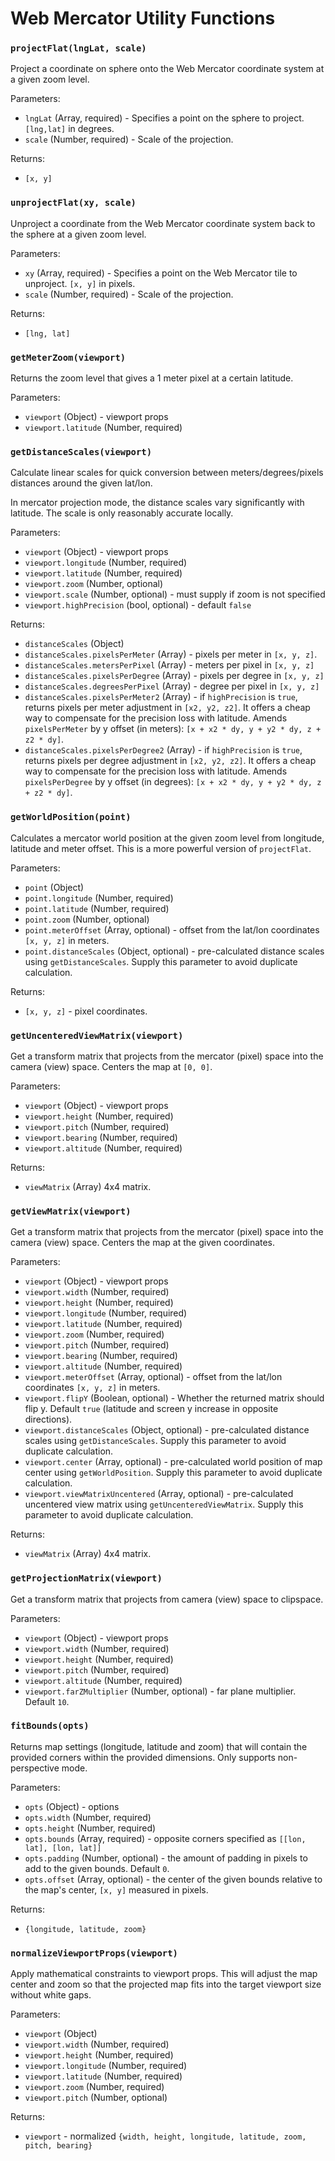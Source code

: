# Web Mercator Utility Functions

### `projectFlat(lngLat, scale)`

Project a coordinate on sphere onto the Web Mercator coordinate system at a given zoom level.

Parameters:
- `lngLat` (Array, required) - Specifies a point on the sphere to project. `[lng,lat]` in degrees.
- `scale` (Number, required) - Scale of the projection.

Returns:
- `[x, y]`


### `unprojectFlat(xy, scale)`

Unproject a coordinate from the Web Mercator coordinate system back to the sphere at a given zoom level.

Parameters:
- `xy` (Array, required) - Specifies a point on the Web Mercator tile to unproject. `[x, y]` in pixels.
- `scale` (Number, required) - Scale of the projection.

Returns:
- `[lng, lat]`


### `getMeterZoom(viewport)`

Returns the zoom level that gives a 1 meter pixel at a certain latitude.

Parameters:
- `viewport` (Object) - viewport props
- `viewport.latitude` (Number, required)


### `getDistanceScales(viewport)`

Calculate linear scales for quick conversion between meters/degrees/pixels distances around the given lat/lon.

In mercator projection mode, the distance scales vary significantly with latitude. The scale is only reasonably accurate locally.

Parameters:
- `viewport` (Object) - viewport props
- `viewport.longitude` (Number, required)
- `viewport.latitude` (Number, required)
- `viewport.zoom` (Number, optional)
- `viewport.scale` (Number, optional) - must supply if zoom is not specified
- `viewport.highPrecision` (bool, optional) - default `false`

Returns:
- `distanceScales` (Object)
- `distanceScales.pixelsPerMeter` (Array) - pixels per meter in `[x, y, z]`.
- `distanceScales.metersPerPixel` (Array) - meters per pixel in `[x, y, z]`
- `distanceScales.pixelsPerDegree` (Array) - pixels per degree in `[x, y, z]`
- `distanceScales.degreesPerPixel` (Array) - degree per pixel in `[x, y, z]`
- `distanceScales.pixelsPerMeter2` (Array) - if `highPrecision` is `true`, returns pixels per meter adjustment in `[x2, y2, z2]`. It offers a cheap way to compensate for the precision loss with latitude. Amends `pixelsPerMeter` by y offset (in meters): `[x + x2 * dy, y + y2 * dy, z + z2 * dy]`.
- `distanceScales.pixelsPerDegree2` (Array) - if `highPrecision` is `true`, returns pixels per degree adjustment in `[x2, y2, z2]`. It offers a cheap way to compensate for the precision loss with latitude. Amends `pixelsPerDegree` by y offset (in degrees): `[x + x2 * dy, y + y2 * dy, z + z2 * dy]`.


### `getWorldPosition(point)`

Calculates a mercator world position at the given zoom level from longitude, latitude and meter offset. This is a more powerful version of `projectFlat`.

Parameters:
- `point` (Object)
- `point.longitude` (Number, required)
- `point.latitude` (Number, required)
- `point.zoom` (Number, optional)
- `point.meterOffset` (Array, optional) - offset from the lat/lon coordinates `[x, y, z]` in meters.
- `point.distanceScales` (Object, optional) - pre-calculated distance scales using `getDistanceScales`. Supply this parameter to avoid duplicate calculation.

Returns:
- `[x, y, z]` - pixel coordinates.


### `getUncenteredViewMatrix(viewport)`

Get a transform matrix that projects from the mercator (pixel) space into the camera (view) space. Centers the map at `[0, 0]`.

Parameters:
- `viewport` (Object) - viewport props
- `viewport.height` (Number, required)
- `viewport.pitch` (Number, required)
- `viewport.bearing` (Number, required)
- `viewport.altitude` (Number, required)

Returns:
- `viewMatrix` (Array) 4x4 matrix.


### `getViewMatrix(viewport)`

Get a transform matrix that projects from the mercator (pixel) space into the camera (view) space. Centers the map at the given coordinates.

Parameters:
- `viewport` (Object) - viewport props
- `viewport.width` (Number, required)
- `viewport.height` (Number, required)
- `viewport.longitude` (Number, required)
- `viewport.latitude` (Number, required)
- `viewport.zoom` (Number, required)
- `viewport.pitch` (Number, required)
- `viewport.bearing` (Number, required)
- `viewport.altitude` (Number, required)
- `viewport.meterOffset` (Array, optional) - offset from the lat/lon coordinates `[x, y, z]` in meters.
- `viewport.flipY` (Boolean, optional) - Whether the returned matrix should flip y. Default `true` (latitude and screen y increase in opposite directions).
- `viewport.distanceScales` (Object, optional) - pre-calculated distance scales using `getDistanceScales`. Supply this parameter to avoid duplicate calculation.
- `viewport.center` (Array, optional) - pre-calculated world position of map center using `getWorldPosition`. Supply this parameter to avoid duplicate calculation.
- `viewport.viewMatrixUncentered` (Array, optional) - pre-calculated uncentered view matrix using `getUncenteredViewMatrix`. Supply this parameter to avoid duplicate calculation.

Returns:
- `viewMatrix` (Array) 4x4 matrix.


### `getProjectionMatrix(viewport)`

Get a transform matrix that projects from camera (view) space to clipspace.

Parameters:
- `viewport` (Object) - viewport props
- `viewport.width` (Number, required)
- `viewport.height` (Number, required)
- `viewport.pitch` (Number, required)
- `viewport.altitude` (Number, required)
- `viewport.farZMultiplier` (Number, optional) - far plane multiplier. Default `10`.


### `fitBounds(opts)`

Returns map settings (longitude, latitude and zoom) that will contain the provided corners within the provided dimensions. Only supports non-perspective mode.

Parameters:
- `opts` (Object) - options
- `opts.width` (Number, required)
- `opts.height` (Number, required)
- `opts.bounds` (Array, required) - opposite corners specified as `[[lon, lat], [lon, lat]]`
- `opts.padding` (Number, optional) - the amount of padding in pixels to add to the given bounds. Default `0`.
- `opts.offset` (Array, optional) - the center of the given bounds relative to the map's center, `[x, y]` measured in pixels.

Returns:
- `{longitude, latitude, zoom}`

### `normalizeViewportProps(viewport)`

Apply mathematical constraints to viewport props. This will adjust the map center and zoom so that the projected map fits into the target viewport size without white gaps.

Parameters:
- `viewport` (Object)
- `viewport.width` (Number, required)
- `viewport.height` (Number, required)
- `viewport.longitude` (Number, required)
- `viewport.latitude` (Number, required)
- `viewport.zoom` (Number, required)
- `viewport.pitch` (Number, optional)

Returns:
- `viewport` - normalized `{width, height, longitude, latitude, zoom, pitch, bearing}`
